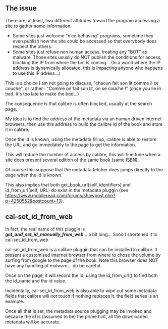 ## The issue

There are, at least, two different attitudes toward the program accessing a site to gather some information.

- Some sites just welcome "nice behaving" programs, sometime they even publish how the site could be accessed so that everybody does respect the others.
- Some sites just refuse non human access, treating any "BOT" as malware. Those sites usually do NOT publish the conditions for access, blocking the IP from where the bot is coming... (In a world where the IP address is dynamically allocated, this is impacting anyone who happens to use this IP adress...)

This is a choice I am not going to discuss, "chacun fait son lit comme il se couche", or rather : "Comme on fait son lit, on se couche !" (once you lie in bed, it's too late to make the bed...)

The consequence is that calibre is often blocked, usually at the search page.

My idea is to find the address of the metadata via an human driven internet browsers, then use this address to build the calibre id of the book and store it in calibre.

Once the id is known, using the metadata fill up, calibre is able to restore the URL and go immediately to the page to get the information.

This will reduce the number of access by calibre, this will fine tune when a site does present several edition of the same book (same ISBN).

Of course this suppose that the metadata fetcher does jumps directly to the page when the id is known.

This also implies that both get_book_url(self, identifiers) and id_from_url(self, URL) do exist in the metadata pluggin (see <https://www.mobileread.com/forums/showpost.php?p=4250552&postcount=13>).

## cal-set_id_from_web

In fact, the real name of this pluggin is ***get_and_set_id_manually_from_web***... a bit long... Sooo I shortened it to cal-set_id_from_web

cal-set_id_from_web is a calibre pluggin that can be installed in calibre. It present a customised internet browser from where to chose the volume by surfing from google to the page of the book. Note  this browser does NOT have any handling of malware... do be careful.

Once on the page, it will record the id, using the id_from_url() to find both the id_name and the id value.

Incidentally, cal-set_id_from_web is also able to wipe out some metadata fields that calibre will not touch if nothing replaces it. the field series is an example.

Once all that is set, the metadata source plugging may be invoked and because the id is (assumed to be) the prime hint, all the downloaded metadata will be accurate.
